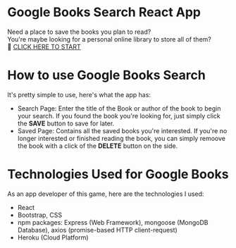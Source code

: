 # Google Books Search React App
Need a place to save the books you plan to read? <br/>
You're maybe looking for a personal online library to store all of them? <br/>
:link: [CLICK HERE TO START](https://google-books-search-kayi.herokuapp.com/)

# How to use Google Books Search
It's pretty simple to use, here's what the app has:
- Search Page: 
Enter the title of the Book or author of the book to begin your search. If you found the book you're looking for, just simply click the **SAVE** button to save for later. 
- Saved Page: Contains all the saved books you're interested. If you're no longer interested or finished reading the book, you can simply remoove the book with a click of the **DELETE** button on the side. 

# Technologies Used for Google Books
As an app developer of this game, here are the technologies I used:
- React
- Bootstrap, CSS
- npm packages: Express (Web Framework), mongoose (MongoDB Database), axios (promise-based HTTP client-request)
- Heroku (Cloud Platform)